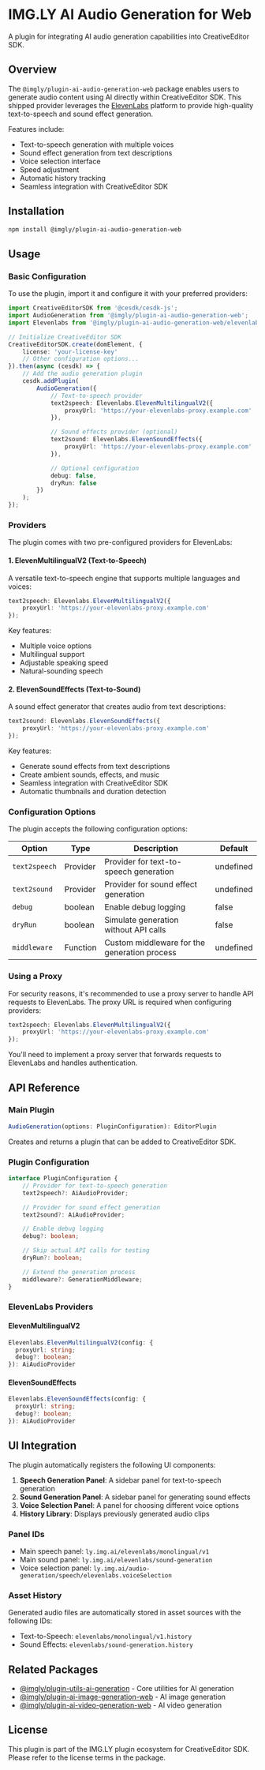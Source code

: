# IMG.LY AI Audio Generation for Web

A plugin for integrating AI audio generation capabilities into CreativeEditor SDK.

## Overview

The `@imgly/plugin-ai-audio-generation-web` package enables users to generate audio content using AI directly within CreativeEditor SDK. This shipped provider leverages the [ElevenLabs](https://elevenlabs.io) platform to provide high-quality text-to-speech and sound effect generation.

Features include:

-   Text-to-speech generation with multiple voices
-   Sound effect generation from text descriptions
-   Voice selection interface
-   Speed adjustment
-   Automatic history tracking
-   Seamless integration with CreativeEditor SDK

## Installation

```bash
npm install @imgly/plugin-ai-audio-generation-web
```

## Usage

### Basic Configuration

To use the plugin, import it and configure it with your preferred providers:

```typescript
import CreativeEditorSDK from '@cesdk/cesdk-js';
import AudioGeneration from '@imgly/plugin-ai-audio-generation-web';
import Elevenlabs from '@imgly/plugin-ai-audio-generation-web/elevenlabs';

// Initialize CreativeEditor SDK
CreativeEditorSDK.create(domElement, {
    license: 'your-license-key'
    // Other configuration options...
}).then(async (cesdk) => {
    // Add the audio generation plugin
    cesdk.addPlugin(
        AudioGeneration({
            // Text-to-speech provider
            text2speech: Elevenlabs.ElevenMultilingualV2({
                proxyUrl: 'https://your-elevenlabs-proxy.example.com'
            }),

            // Sound effects provider (optional)
            text2sound: Elevenlabs.ElevenSoundEffects({
                proxyUrl: 'https://your-elevenlabs-proxy.example.com'
            }),

            // Optional configuration
            debug: false,
            dryRun: false
        })
    );
});
```

### Providers

The plugin comes with two pre-configured providers for ElevenLabs:

#### 1. ElevenMultilingualV2 (Text-to-Speech)

A versatile text-to-speech engine that supports multiple languages and voices:

```typescript
text2speech: Elevenlabs.ElevenMultilingualV2({
    proxyUrl: 'https://your-elevenlabs-proxy.example.com'
});
```

Key features:

-   Multiple voice options
-   Multilingual support
-   Adjustable speaking speed
-   Natural-sounding speech

#### 2. ElevenSoundEffects (Text-to-Sound)

A sound effect generator that creates audio from text descriptions:

```typescript
text2sound: Elevenlabs.ElevenSoundEffects({
    proxyUrl: 'https://your-elevenlabs-proxy.example.com'
});
```

Key features:

-   Generate sound effects from text descriptions
-   Create ambient sounds, effects, and music
-   Seamless integration with CreativeEditor SDK
-   Automatic thumbnails and duration detection

### Configuration Options

The plugin accepts the following configuration options:

| Option        | Type     | Description                                  | Default   |
| ------------- | -------- | -------------------------------------------- | --------- |
| `text2speech` | Provider | Provider for text-to-speech generation       | undefined |
| `text2sound`  | Provider | Provider for sound effect generation         | undefined |
| `debug`       | boolean  | Enable debug logging                         | false     |
| `dryRun`      | boolean  | Simulate generation without API calls        | false     |
| `middleware`  | Function | Custom middleware for the generation process | undefined |

### Using a Proxy

For security reasons, it's recommended to use a proxy server to handle API requests to ElevenLabs. The proxy URL is required when configuring providers:

```typescript
text2speech: Elevenlabs.ElevenMultilingualV2({
    proxyUrl: 'https://your-elevenlabs-proxy.example.com'
});
```

You'll need to implement a proxy server that forwards requests to ElevenLabs and handles authentication.

## API Reference

### Main Plugin

```typescript
AudioGeneration(options: PluginConfiguration): EditorPlugin
```

Creates and returns a plugin that can be added to CreativeEditor SDK.

### Plugin Configuration

```typescript
interface PluginConfiguration {
    // Provider for text-to-speech generation
    text2speech?: AiAudioProvider;

    // Provider for sound effect generation
    text2sound?: AiAudioProvider;

    // Enable debug logging
    debug?: boolean;

    // Skip actual API calls for testing
    dryRun?: boolean;

    // Extend the generation process
    middleware?: GenerationMiddleware;
}
```

### ElevenLabs Providers

#### ElevenMultilingualV2

```typescript
Elevenlabs.ElevenMultilingualV2(config: {
  proxyUrl: string;
  debug?: boolean;
}): AiAudioProvider
```

#### ElevenSoundEffects

```typescript
Elevenlabs.ElevenSoundEffects(config: {
  proxyUrl: string;
  debug?: boolean;
}): AiAudioProvider
```

## UI Integration

The plugin automatically registers the following UI components:

1. **Speech Generation Panel**: A sidebar panel for text-to-speech generation
2. **Sound Generation Panel**: A sidebar panel for generating sound effects
3. **Voice Selection Panel**: A panel for choosing different voice options
4. **History Library**: Displays previously generated audio clips

### Panel IDs

-   Main speech panel: `ly.img.ai/elevenlabs/monolingual/v1`
-   Main sound panel: `ly.img.ai/elevenlabs/sound-generation`
-   Voice selection panel: `ly.img.ai/audio-generation/speech/elevenlabs.voiceSelection`

### Asset History

Generated audio files are automatically stored in asset sources with the following IDs:

-   Text-to-Speech: `elevenlabs/monolingual/v1.history`
-   Sound Effects: `elevenlabs/sound-generation.history`

## Related Packages

-   [@imgly/plugin-utils-ai-generation](https://github.com/imgly/plugin-utils-ai-generation) - Core utilities for AI generation
-   [@imgly/plugin-ai-image-generation-web](https://github.com/imgly/plugin-ai-image-generation-web) - AI image generation
-   [@imgly/plugin-ai-video-generation-web](https://github.com/imgly/plugin-ai-video-generation-web) - AI video generation

## License

This plugin is part of the IMG.LY plugin ecosystem for CreativeEditor SDK. Please refer to the license terms in the package.
